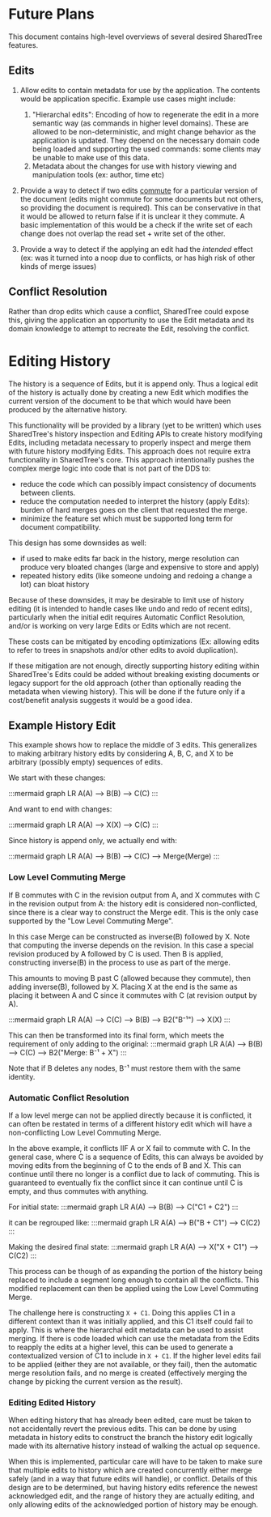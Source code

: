 # Future Plans

This document contains high-level overviews of several desired SharedTree features.

## Edits

1. Allow edits to contain metadata for use by the application. The contents would be application specific. Example use cases might include:

    1. "Hierarchal edits": Encoding of how to regenerate the edit in a more semantic way (as commands in higher level domains).
       These are allowed to be non-deterministic, and might change behavior as the application is updated.
       They depend on the necessary domain code being loaded and supporting the used commands: some clients may be unable to make use of this data.
    1. Metadata about the changes for use with history viewing and manipulation tools (ex: author, time etc)

1. Provide a way to detect if two edits [commute](https://en.wikipedia.org/wiki/Commutative_property) for a particular version of the document (edits might commute for some documents but not others, so providing the document is required).
   This can be conservative in that it would be allowed to return false if it is unclear it they commute.
   A basic implementation of this would be a check if the write set of each change does not overlap the read set + write set of the other.

1. Provide a way to detect if the applying an edit had the _intended_ effect (ex: was it turned into a noop due to conflicts, or has high risk of other kinds of merge issues)

## Conflict Resolution

Rather than drop edits which cause a conflict, SharedTree could expose this, giving the application an opportunity to use the Edit metadata and its domain knowledge to attempt to recreate the Edit, resolving the conflict.

# Editing History

The history is a sequence of Edits, but it is append only.
Thus a logical edit of the history is actually done by creating a new Edit which modifies the current version of the document to be that which would have been produced by the alternative history.

This functionality will be provided by a library (yet to be written) which uses SharedTree's history inspection and Editing APIs to create history modifying Edits, including metadata necessary to properly inspect and merge them with future history modifying Edits.
This approach does not require extra functionality in SharedTree's core.
This approach intentionally pushes the complex merge logic into code that is not part of the DDS to:

-   reduce the code which can possibly impact consistency of documents between clients.
-   reduce the computation needed to interpret the history (apply Edits): burden of hard merges goes on the client that requested the merge.
-   minimize the feature set which must be supported long term for document compatibility.

This design has some downsides as well:

-   if used to make edits far back in the history, merge resolution can produce very bloated changes (large and expensive to store and apply)
-   repeated history edits (like someone undoing and redoing a change a lot) can bloat history

Because of these downsides, it may be desirable to limit use of history editing (it is intended to handle cases like undo and redo of recent edits),
particularly when the initial edit requires Automatic Conflict Resolution, and/or is working on very large Edits or Edits which are not recent.

These costs can be mitigated by encoding optimizations (Ex: allowing edits to refer to trees in snapshots and/or other edits to avoid duplication).

If these mitigation are not enough, directly supporting history editing within SharedTree's Edits could be added without breaking existing documents or legacy support for the old approach
(other than optionally reading the metadata when viewing history).
This will be done if the future only if a cost/benefit analysis suggests it would be a good idea.

## Example History Edit

This example shows how to replace the middle of 3 edits.
This generalizes to making arbitrary history edits by considering A, B, C, and X to be arbitrary (possibly empty) sequences of edits.

We start with these changes:

:::mermaid
graph LR
A(A) --> B(B) --> C(C)
:::

And want to end with changes:

:::mermaid
graph LR
A(A) --> X(X) --> C(C)
:::

Since history is append only, we actually end with:

:::mermaid
graph LR
A(A) --> B(B) --> C(C) --> Merge(Merge)
:::

### Low Level Commuting Merge

If B commutes with C in the revision output from A, and X commutes with C in the revision output from A: the history edit is considered non-conflicted, since there is a clear way to construct the Merge edit.
This is the only case supported by the "Low Level Commuting Merge".

In this case Merge can be constructed as inverse(B) followed by X.
Note that computing the inverse depends on the revision.
In this case a special revision produced by A followed by C is used.
Then B is applied, constructing inverse(B) in the process to use as part of the merge.

This amounts to moving B past C (allowed because they commute), then adding inverse(B), followed by X.
Placing X at the end is the same as placing it between A and C since it commutes with C (at revision output by A).

:::mermaid
graph LR
A(A) --> C(C) --> B(B) --> B2("B⁻¹") --> X(X)
:::

This can then be transformed into its final form, which meets the requirement of only adding to the original:
:::mermaid
graph LR
A(A) --> B(B) --> C(C) --> B2("Merge: B⁻¹ + X")
:::

Note that if B deletes any nodes, B⁻¹ must restore them with the same identity.

### Automatic Conflict Resolution

If a low level merge can not be applied directly because it is conflicted,
it can often be restated in terms of a different history edit which will have a non-conflicting Low Level Commuting Merge.

In the above example, it conflicts IIF A or X fail to commute with C.
In the general case, where C is a sequence of Edits,
this can always be avoided by moving edits from the beginning of C to the ends of B and X.
This can continue until there no longer is a conflict due to lack of commuting.
This is guaranteed to eventually fix the conflict since it can continue until C is empty, and thus commutes with anything.

For initial state:
:::mermaid
graph LR
A(A) --> B(B) --> C("C1 + C2")
:::

it can be regrouped like:
:::mermaid
graph LR
A(A) --> B("B + C1") --> C(C2)
:::

Making the desired final state:
:::mermaid
graph LR
A(A) --> X("X + C1") --> C(C2)
:::

This process can be though of as expanding the portion of the history being replaced to include a segment long enough to contain all the conflicts.
This modified replacement can then be applied using the Low Level Commuting Merge.

The challenge here is constructing `X + C1`.
Doing this applies C1 in a different context than it was initially applied, and this C1 itself could fail to apply.
This is where the hierarchal edit metadata can be used to assist merging.
If there is code loaded which can use the metadata from the Edits to reapply the edits at a higher level,
this can be used to generate a contextualized version of C1 to include in `X + C1`.
If the higher level edits fail to be applied (either they are not available, or they fail),
then the automatic merge resolution fails, and no merge is created
(effectively merging the change by picking the current version as the result).

### Editing Edited History

When editing history that has already been edited, care must be taken to not accidentally revert the previous edits.
This can be done by using metadata in history edits to construct the branch the history edit logically made with its alternative history instead of walking the actual op sequence.

When this is implemented, particular care will have to be taken to make sure that multiple edits to history which are created concurrently either merge safely (and in a way that future edits will handle), or conflict.
Details of this design are to be determined, but having history edits reference the newest acknowledged edit, and the range of history they are actually editing,
and only allowing edits of the acknowledged portion of history may be enough.
